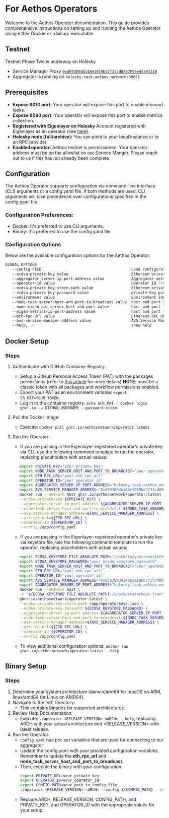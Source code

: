 # For Aethos Operators
Welcome to the Aethos Operator documentation. This guide provides comprehensive instructions on setting up and running
the Aethos Operator using either Docker or a binary executable

## Testnet
Testnet Phase Two is underway on Holesky 
- Service Manager Proxy [```0xdE93E0dA148e1919bb7f33cd8847F96e45791210```](https://holesky.etherscan.io/address/0xdE93E0dA148e1919bb7f33cd8847F96e45791210)
- Aggregator is running on ```holesky.task.aethos.network:50051```

## Prerequisites
* **Expose 9010 port:** Your operator will expose this port to enable inbound tasks. 
* **Expose 9090 port:** Your operator will expose this port to enable metrics collection.
* **Registered with Eigenlayer on Holesky** Account registered with Eigenlayer as an operator (see [here](https://docs.eigenlayer.xyz/eigenlayer/operator-guides/operator-installation)).
* **Holesky node (full/archive):** You can point to your local instance or to an RPC provider.
* **Enabled operator:** Aethos testnet is permissioned. Your operator address must be on the allowlist on our Service Manger. Please reach out to us if this has not already been complete.


## Configuration
The Aethos Operator supports configuration via command-line interface (CLI) arguments or a config.yaml file.
If both methods are used, CLI arguments will take precedence over configurations specified in the config.yaml file.

### Configuration Preferences:
* Docker: It's preferred to use CLI arguments.
* Binary: It's preferred to use the config.yaml file.

### Configuration Options
Below are the available configuration options for the Aethos Operator:

```sh
GLOBAL OPTIONS:
   --config FILE                                        Load configuration from FILE
   --ecdsa-private-key value                            Ethereum private key for signing messages [$ECDSA_PRIVATE_KEY]
   --aggregator-server-ip-port-address value            Aggregator server IP:PORT address [$AGGREGATOR_SERVER_IP_PORT_ADDRESS]
   --operator-id value                                  Operator ID [$OPERATOR_ID]
   --ecdsa-private-key-store-path value                 Ethereum private key store path [$ECDSA_PRIVATE_KEY_STORE_PATH]
   --ecdsa-private-key-password value                   private key password for the key store file [$ECDSA_PRIVATE_KEY_PASSWORD]
   --environment value                                  Environment (development, production) [$ENVIRONMENT]
   --node-task-server-host-and-port-to-broadcast value  host and port to receive broadcast messages on [$NODE_TASK_SERVER_HOST_AND_PORT_TO_BROADCAST]
   --node-eigen-api-server-host-and-port value          host and port for eigen api server [$NODE_EIGEN_API_SERVER_HOST_AND_PORT]
   --eigen-metrics-ip-port-address value                host and port for metrics server [$EIGEN_METRICS_IP_PORT_ADDRESS]
   --eth-rpc-url value                                  Ethereum RPC URL [$ETH_RPC_URL]
   --avs-service-manager-address value                  AVS Service Manager contract address [$AVS_SERVICE_MANAGER_ADDRESS]
   --help, -h                                           show help
```

## Docker Setup
### Steps
1. Authenticate with GitHub Container Registry:
   * Setup a GitHub Personal Access Token (PAT) with the packages permissions (refer to [this article](https://docs.github.com/en/packages/working-with-a-github-packages-registry/working-with-the-container-registry) for more details) **NOTE**: must be a classic token with all packages and workflow permissions enabled.
   * Export your PAT as an environment variable: `export CR_PAT=YOUR_TOKEN`.
   * Log in to the container registry: `echo $CR_PAT | docker login ghcr.io -u GITHUB_USERNAME --password-stdin`
2. Pull the Docker Image:
   * Execute: `docker pull ghcr.io/aethosnetwork/operator:latest`

3. Run the Operator:
      * If you are passing in the Eigenlayer-registered operator's private key via CLI, use the following command template to run the operator, replacing placeholders with actual values:
   ```sh 
      export PRIVATE_KEY="your_private_key"
      export NODE_TASK_SERVER_HOST_AND_PORT_TO_BROADCAST="your_operator_ip_addr_and_tasks_port"
      export ETH_RPC_URL="your_eth_rpc_url"
      export OPERATOR_ID="your_operator_id"
      export AGGREGATOR_SERVER_IP_PORT_ADDRESS="holesky.task.aethos.network:50051"
      export AVS_SERVICE_MANAGER_ADDRESS="0xdE93E0dA148e1919bb7f33cd8847F96e45791210"
      docker run --network host ghcr.io/aethosnetwork/operator:latest \
      --ecdsa-private-key ${PRIVATE_KEY} \
      --aggregator-server-ip-port-address ${AGGREGATOR_SERVER_IP_PORT_ADDRESS} \
      --node-task-server-host-and-port-to-broadcast ${NODE_TASK_SERVER_HOST_AND_PORT_TO_BROADCAST} \
      --avs-service-manager-address=${AVS_SERVICE_MANAGER_ADDRESS} \
      --eth-rpc-url=${ETH_RPC_URL} \
      --operator-id ${OPERATOR_ID} \
      --config /app/config.yaml

    ```
      * If you are passing in the Eigenlayer-registered operator's private key via keystore file, use the following command template to run the operator, replacing placeholders with actual values:
   ```sh
      export ECDSA_KEYSTORE_FILE_ABSOLUTE_PATH="/path/to/your/keystore/file.json"
      export ECDSA_KEYSTORE_PASSWORD="your_ecsda_keystore_password"
      export NODE_TASK_SERVER_HOST_AND_PORT_TO_BROADCAST="your_operator_ip_addr_and_tasks_port"
      export ETH_RPC_URL="your_eth_rpc_url"
      export OPERATOR_ID="your_operator_id"
      export AVS_SERVICE_MANAGER_ADDRESS="0xdE93E0dA148e1919bb7f33cd8847F96e45791210"
      export AGGREGATOR_SERVER_IP_PORT_ADDRESS="holesky.task.aethos.network:50051"
      docker run --network host \
      -v "${ECDSA_KEYSTORE_FILE_ABSOLUTE_PATH}:/app/operatorkeys.json" \
      ghcr.io/aethosnetwork/operator:latest \
      --ecdsa-private-key-store-path /app/operatorkeys.json \
      --ecdsa-private-key-password ${ECDSA_KEYSTORE_PASSWORD} \
      --aggregator-server-ip-port-address ${AGGREGATOR_SERVER_IP_PORT_ADDRESS} \
      --node-task-server-host-and-port-to-broadcast ${NODE_TASK_SERVER_HOST_AND_PORT_TO_BROADCAST} \
      --avs-service-manager-address=${AVS_SERVICE_MANAGER_ADDRESS} \
      --eth-rpc-url=${ETH_RPC_URL} \
      --operator-id ${OPERATOR_ID} \
      --config /app/config.yaml
   ```
   
   * To view additional configuration options: `docker run ghcr.io/aethosnetwork/operator:latest --help`


## Binary Setup

### Steps
1. Determine your system architecture (darwin/arm64 for macOS on ARM, linux/amd64 for Linux on AMD64).
2. Navigate to the 'v0' Directory:
   * This contains binaries for supported architectures.
3. Review Help Documentation:
   * Execute: `./operator-<RELEASE_VERSION>-<ARCH> --help`, replacing ARCH with your actual architecture and <RELEASE_VERSION> with latest release.
4. Run the Operator:
   * ```config.yaml``` has pre-set variables that are used for connecting to our aggregator
   * Update the config.yaml with your provided configuration variables. Remember to update the **eth_rpc_url** and **node_task_server_host_and_port_to_broadcast**.
   * Then, execute the binary with your configuration:
      ```sh
      export PRIVATE_KEY=your_private_key
      export OPERATOR_ID=your_operator_id
      export CONFIG_PATH=your_path_to_config_file
      ./operator-<RELEASE_VERSION>-<ARCH> --config ${CONFIG_PATH} --ecdsa-private-key ${PRIVATE_KEY} --operator-id ${OPERATOR_ID}
      ```
   * Replace ARCH, RELEASE_VERSION, CONFIG_PATH, and PRIVATE_KEY, and OPERATOR_ID with the appropriate values for your setup.
   
   
